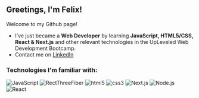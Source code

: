 <h2> Greetings, I'm Felix!</h2>

<p>Welcome to my Github page! </p>

- I’ve just became a **Web Developer** by learning **JavaScript, HTML5/CSS, React & Next.js** and other relevant technologies in the UpLeveled Web Development Bootcamp.
- Contact me on <a href="https://www.linkedin.com/in/felix-lang-9a3a5a139/">LinkedIn</a>

<h3>Technologies I'm familiar with:</h3>
<p>
  <img alt="JavaScript" src="https://img.shields.io/badge/-JavaScript-orange?style=flat-square&logo=javascript&logoColor=white" />
   <img alt="RectThreeFiber" src="https://img.shields.io/badge/-React%20Three%20Fiber-blue" />
  <img alt="html5" src="https://img.shields.io/badge/-HTML5-E34F26?style=flat-square&logo=html5&logoColor=white" />
  <img alt="css3" src="https://img.shields.io/badge/-CSS-brightgreen?style=flat-square?logo=css3&logoColor=white" />
    <img alt="Next.js" src="https://img.shields.io/badge/-Next.js-45b8d8?style=flat-square&logo=next.js&logoColor=white" />
  <img alt="Node.js" src="https://img.shields.io/badge/-Node.js-blueviolet?style=flat-square&logo=node.js&logoColor=white" />
  <img alt="React" src="https://img.shields.io/badge/-React-45b8d8?style=flat-square&logo=react&logoColor=white" />
 
</p>
